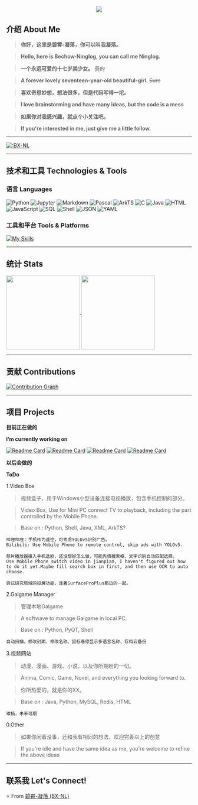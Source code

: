 <h1 align="center"> 
    <a href="https://git.io/typing-svg">
        <img src="https://readme-typing-svg.demolab.com/?lines=你好，我是凝落。;Hello,+I+am+Ninglog.&height=75&size=30&color=66CCFF&center=true&pause=1000">
    </a>
</h1>

## 介绍 About Me

>**你好，这里是碧霄-凝落，你可以叫我凝落。**

>**Hello, here is Bechow·Ninglog, you can call me Ninglog.**

>**一个永远可爱的十七岁美少女。** ~~真的~~

>**A forever lovely seventeen-year-old beautiful-girl.** ~~Sure~~

>**喜欢奇思妙想，想法很多，但是代码写得一坨。**

>**I love brainstorming and have many ideas, but the code is a mess**

>**如果你对我感兴趣，就点个小关注吧。**

>**If you're interested in me, just give me a little follow.**

---

[![:BX-NL](https://count.getloli.com/get/@:BX-NL?theme=random?align=center)](https://count.getloli.com)

---

## 技术和工具 Technologies & Tools

### 语言 Languages

![Python](https://img.shields.io/badge/-Python-3776AB?style=flat&logo=python&logoColor=white)
![Jupyter](https://img.shields.io/badge/-Jupyter-F37626?style=flat&logo=jupyter&logoColor=white)
![Markdown](https://img.shields.io/badge/-Markdown-000000?style=flat&logo=markdown&logoColor=white)
![Pascal](https://img.shields.io/badge/-Pascal-E3E3E3?style=flat&logo=pascal&logoColor=black)
![ArkTS](https://img.shields.io/badge/-ArkTS-3178C6?style=flat&logo=typescript&logoColor=white)
![C](https://img.shields.io/badge/-C-A8B9CC?style=flat&logo=c&logoColor=white)
![Java](https://img.shields.io/badge/-Java-007396?style=flat&logo=java&logoColor=white)
![HTML](https://img.shields.io/badge/-HTML-E34F26?style=flat&logo=html5&logoColor=white)
![JavaScript](https://img.shields.io/badge/-JavaScript-F7DF1E?style=flat&logo=javascript&logoColor=black)
![SQL](https://img.shields.io/badge/-SQL-4479A1?style=flat&logo=mysql&logoColor=white)
![Shell](https://img.shields.io/badge/-Shell-4EAA25?style=flat&logo=gnu-bash&logoColor=white)
![JSON](https://img.shields.io/badge/-JSON-000000?style=flat&logo=json&logoColor=white)
![YAML](https://img.shields.io/badge/-YAML-CB171E?style=flat&logo=yaml&logoColor=white)

### 工具和平台 Tools & Platforms

[![My Skills](https://skillicons.dev/icons?i=anaconda,linux,git,vim,vscode,powershell,docker,photoshop,blender&theme=light)](https://skillicons.dev)

---

## 统计 Stats

<a href="https://github.com/BX-NL">
  <img height=200 align="center" src="https://github-readme-stats.vercel.app/api?username=BX-NL&theme=transparent&title_color=66CCFF&border_radius=25&show_icons=true&include_all_commits=true&number_format=long&rank_icon=github" />
</a>
<a href="https://github.com/BX-NL">
  <img height=200 align="center" src="https://github-readme-stats.vercel.app/api/top-langs/?username=BX-NL&theme=transparent&title_color=66CCFF&border_radius=25&layout=donut&langs_count=10&size_weight=0.5&count_weight=0.5" />
</a>

---

## 贡献 Contributions

[![Contribution Graph](https://github-readme-activity-graph.vercel.app/graph?username=BX-NL&bg_color=FFFFFF&color=66CCFF&line=39C5BB&point=FFC0C0&hide_border=true&area=true)](https://github.com/Ashutosh00710/github-readme-activity-graph)


---

## 项目 Projects

**目前正在做的**

**I’m currently working on**

[![Readme Card](https://github-readme-stats.vercel.app/api/pin/?username=BX-NL&repo=BX-NL)](https://github.com/BX-NL/BX-NL)
[![Readme Card](https://github-readme-stats.vercel.app/api/pin/?username=BX-NL&repo=AI-Intelligent-Assistant)](https://github.com/BX-NL/AI-Intelligent-Assistant)
[![Readme Card](https://github-readme-stats.vercel.app/api/pin/?username=BX-NL&repo=SurfaceProPlus)](https://github.com/BX-NL/SurfaceProPlus)
[![Readme Card](https://github-readme-stats.vercel.app/api/pin/?username=BX-NL&repo=TouchGamepad)](https://github.com/BX-NL/TouchGamepad)

**以后会做的**

**ToDo**

1.Video Box

>视频盒子，用于Windows小型设备连接电视播放，包含手机控制的部分。

>Video Box, Use for Mini PC connect TV to playback, including the part controlled by the Mobile Phone.

>Base on : Python, Shell, Java, XML, ArkTS?

    哔哩哔哩：手机作为遥控，可考虑YOLOv5识别广告。
    Bilibili: Use Mobile Phone to remote control, skip ads with YOLOv5.

    荐片播放器接入手机选剧，还没想好怎么做，可能先填搜索框，文字识别自动匹配选择。
    Use Mobile Phone switch video in jianpian, I haven't figured out how to do it yet.Maybe fill search box in first, and then use OCR to auto choose.

    尝试研究局域网投屏功能，连着SurfaceProPlus那边的一起。

2.Galgame Manager

>管理本地Galgame

>A softwave to manage Galgame in local PC.

>Base on : Python, PyQT, Shell

    自动扫描、修改封面、修改名称、鼠标悬停显示多语言名称、存档云备份

3.视频网站

>动漫、漫画、游戏、小说，以及你所期盼的一切。

>Anima, Comic, Game, Novel, and everything you looking forward to.

>你所热爱的，就是你的XX。

>Base on : Java, Python, MySQL, Redis, HTML

    难搞，未来可期

0.Other

>如果你闲着没事，还和我有相同的想法，欢迎完善以上的创意

>If you're idle and have the same idea as me, you're welcome to refine the above ideas

---

## 联系我 Let's Connect!

⭐️ From [碧霄-凝落 (BX-NL)](https://github.com/BX-NL)